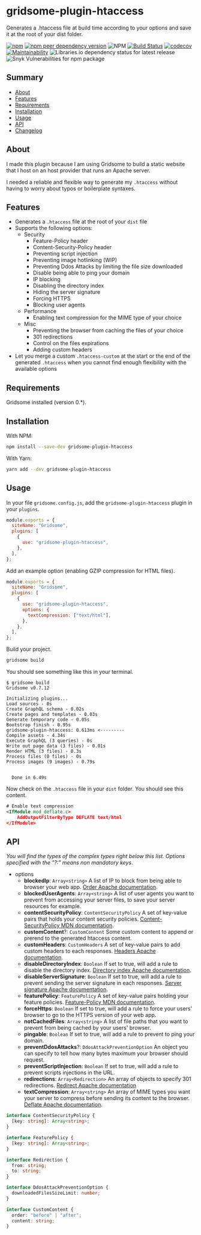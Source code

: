 # gridsome-plugin-htaccess

Generates a .htaccess file at build time according to your options and save it at the root of your dist folder.

[![npm](https://img.shields.io/npm/v/gridsome-plugin-htaccess)](https://www.npmjs.com/package/gridsome-plugin-htaccess) [![npm peer dependency version](https://img.shields.io/npm/dependency-version/gridsome-plugin-htaccess/peer/gridsome)](https://www.npmjs.com/package/gridsome) ![NPM](https://img.shields.io/npm/l/gridsome-plugin-htaccess) [![Build Status](https://travis-ci.com/khalyomede/gridsome-plugin-htaccess.svg?branch=master)](https://travis-ci.com/khalyomede/gridsome-plugin-htaccess) [![codecov](https://codecov.io/gh/khalyomede/gridsome-plugin-htaccess/branch/master/graph/badge.svg)](https://codecov.io/gh/khalyomede/gridsome-plugin-htaccess) [![Maintainability](https://api.codeclimate.com/v1/badges/8ff55034cb48484f551c/maintainability)](https://codeclimate.com/github/khalyomede/gridsome-plugin-htaccess/maintainability) ![Libraries.io dependency status for latest release](https://img.shields.io/librariesio/release/npm/gridsome-plugin-htaccess) ![Snyk Vulnerabilities for npm package](https://img.shields.io/snyk/vulnerabilities/npm/gridsome-plugin-htaccess)

## Summary

- [About](#about)
- [Features](#features)
- [Requirements](#requirements)
- [Installation](#installation)
- [Usage](#usage)
- [API](#api)
- [Changelog](CHANGELOG.md)

## About

I made this plugin because I am using Gridsome to build a static website that I host on an host provider that runs an Apache server.

I needed a reliable and flexible way to generate my `.htaccess` without having to worry about typos or boilerplate syntaxes.

## Features

- Generates a `.htaccess` file at the root of your `dist` file
- Supports the following options:
  - Security
    - Feature-Policy header
    - Content-Security-Policy header
    - Preventing script injection
    - Preventing image hotlinking (WIP)
    - Preventing Ddos Attacks by limiting the file size downloaded
    - Disable being able to ping your domain
    - IP blocking
    - Disabling the directory index
    - Hiding the server signature
    - Forcing HTTPS
    - Blocking user agents
  - Performance
    - Enabling text compression for the MIME type of your choice
  - Misc
    - Preventing the browser from caching the files of your choice
    - 301 redirections
    - Control on the files expirations
    - Adding custom headers
- Let you merge a custom `.htaccess-custom` at the start or the end of the generated `.htaccess` when you cannot find enough flexibility with the available options

## Requirements

Gridsome installed (version 0.\*).

## Installation

With NPM:

```bash
npm install --save-dev gridsome-plugin-htaccess
```

With Yarn:

```bash
yarn add --dev gridsome-plugin-htaccess
```

## Usage

In your file `gridsome.config.js`, add the `gridsome-plugin-htaccess` plugin in your `plugins`.

```javascript
module.exports = {
  siteName: "Gridsome",
  plugins: [
    {
      use: "gridsome-plugin-htaccess",
    },
  ],
};
```

Add an example option (enabling GZIP compression for HTML files).

```javascript
module.exports = {
  siteName: "Gridsome",
  plugins: [
    {
      use: "gridsome-plugin-htaccess",
      options: {
        textCompression: ["text/html"],
      },
    },
  ],
};
```

Build your project.

```bash
gridsome build
```

You should see something like this in your terminal.

```
$ gridsome build
Gridsome v0.7.12

Initializing plugins...
Load sources - 0s
Create GraphQL schema - 0.02s
Create pages and templates - 0.03s
Generate temporary code - 0.05s
Bootstrap finish - 0.95s
gridsome-plugin-htaccess: 0.613ms <---------
Compile assets - 4.34s
Execute GraphQL (3 queries) - 0s
Write out page data (3 files) - 0.01s
Render HTML (3 files) - 0.3s
Process files (0 files) - 0s
Process images (9 images) - 0.79s


  Done in 6.49s
```

Now check on the `.htaccess` file in your `dist` folder. You should see this content.

```xml
# Enable text compression
<IfModule mod_deflate.c>
	AddOutputFilterByType DEFLATE text/html
</IfModule>
```

## API

_You will find the types of the complex types right below this list._
_Options specified with the "?:" means non mandatory keys_.

- options
  - **blockedIp**: `Array<string>` A list of IP to block from being able to browser your web app. [Order Apache documentation](https://httpd.apache.org/docs/2.4/en/mod/mod_access_compat.html#order).
  - **blockedUserAgents**: `Array<string>` A list of user agents you want to prevent from accessing your server files, to save your server resources for example.
  - **contentSecurityPolicy**: `ContentSecurityPolicy` A set of key-value pairs that holds your content security policies. [Content-SecurityPolicy MDN documentation](https://developer.mozilla.org/en-US/docs/Web/HTTP/Headers/Content-Security-Policy).
  - **customContent**?: `CustomContent` Some custom content to append or prerend to the generated htaccess content.
  - **customHeaders**: `CustomHeaders` A set of key-value pairs to add custom headers to each responses. [Headers Apache documentation](https://httpd.apache.org/docs/current/en/mod/mod_headers.html).
  - **disableDirectoryIndex**: `Boolean` If set to true, will add a rule to disable the directory index. [Directory index Apache documentation](https://httpd.apache.org/docs/2.4/en/mod/mod_dir.html#directoryindex).
  - **disableServerSignature**: `Boolean` If set to true, will add a rule to prevent sending the server signature in each responses. [Server signature Apache documentation](https://httpd.apache.org/docs/2.4/en/mod/core.html#serversignature).
  - **featurePolicy**: `FeaturePolicy` A set of key-value pairs holding your feature policies. [Feature-Policy MDN documentation](https://developer.mozilla.org/en-US/docs/Web/HTTP/Headers/Feature-Policy).
  - **forceHttps**: `Boolean` If set to true, will add a rule to force your users' browser to go to the HTTPS version of your web app.
  - **notCachedFiles**: `Array<string>` A list of file paths that you want to prevent from being cached by your users' browser.
  - **pingable**: `Boolean` If set to true, will add a rule to prevent to ping your domain.
  - **preventDdosAttacks**?: `DdosAttackPreventionOption` An object you can specify to tell how many bytes maximum your browser should request.
  - **preventScriptInjection**: `Boolean` If set to true, will add a rule to prevent scripts injections in the URL.
  - **redirections**: `Array<Redirection>` An array of objects to specify 301 redirections. [Redirect Apache documentation](https://httpd.apache.org/docs/2.4/en/rewrite/avoid.html#redirect)
  - **textCompression**: `Array<string>` An array of MIME types you want your server to compress before sending its content to the browser. [Deflate Apache documentation](https://httpd.apache.org/docs/2.4/en/mod/mod_deflate.html#enable).

```typescript
interface ContentSecurityPolicy {
  [key: string]: Array<string>;
}

interface FeaturePolicy {
  [key: string]: Array<string>;
}

interface Redirection {
  from: string;
  to: string;
}

interface DdosAttackPreventionOption {
  downloadedFilesSizeLimit: number;
}

interface CustomContent {
  order: "before" | "after";
  content: string;
}
```
